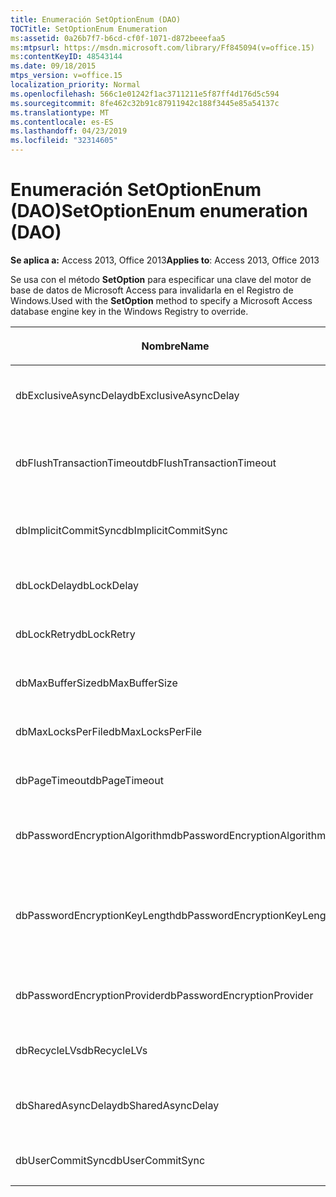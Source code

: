 ```yaml
---
title: Enumeración SetOptionEnum (DAO)
TOCTitle: SetOptionEnum Enumeration
ms:assetid: 0a26b7f7-b6cd-cf0f-1071-d872beeefaa5
ms:mtpsurl: https://msdn.microsoft.com/library/Ff845094(v=office.15)
ms:contentKeyID: 48543144
ms.date: 09/18/2015
mtps_version: v=office.15
localization_priority: Normal
ms.openlocfilehash: 566c1e01242f1ac3711211e5f87ff4d176d5c594
ms.sourcegitcommit: 8fe462c32b91c87911942c188f3445e85a54137c
ms.translationtype: MT
ms.contentlocale: es-ES
ms.lasthandoff: 04/23/2019
ms.locfileid: "32314605"
---
```

# <a name="setoptionenum-enumeration-dao"></a><span data-ttu-id="cd472-102">Enumeración SetOptionEnum (DAO)</span><span class="sxs-lookup"><span data-stu-id="cd472-102">SetOptionEnum enumeration (DAO)</span></span>


<span data-ttu-id="cd472-103">**Se aplica a:** Access 2013, Office 2013</span><span class="sxs-lookup"><span data-stu-id="cd472-103">**Applies to**: Access 2013, Office 2013</span></span>

<span data-ttu-id="cd472-104">Se usa con el método **SetOption** para especificar una clave del motor de base de datos de Microsoft Access para invalidarla en el Registro de Windows.</span><span class="sxs-lookup"><span data-stu-id="cd472-104">Used with the **SetOption** method to specify a Microsoft Access database engine key in the Windows Registry to override.</span></span>

<table>
<colgroup>
<col style="width: 33%" />
<col style="width: 33%" />
<col style="width: 33%" />
</colgroup>
<thead>
<tr class="header">
<th><p><span data-ttu-id="cd472-105">Nombre</span><span class="sxs-lookup"><span data-stu-id="cd472-105">Name</span></span></p></th>
<th><p><span data-ttu-id="cd472-106">Valor</span><span class="sxs-lookup"><span data-stu-id="cd472-106">Value</span></span></p></th>
<th><p><span data-ttu-id="cd472-107">Descripción</span><span class="sxs-lookup"><span data-stu-id="cd472-107">Description</span></span></p></th>
</tr>
</thead>
<tbody>
<tr class="odd">
<td><p><span data-ttu-id="cd472-108">dbExclusiveAsyncDelay</span><span class="sxs-lookup"><span data-stu-id="cd472-108">dbExclusiveAsyncDelay</span></span></p></td>
<td><p><span data-ttu-id="cd472-109">60</span><span class="sxs-lookup"><span data-stu-id="cd472-109">60</span></span></p></td>
<td><p><span data-ttu-id="cd472-110">Clave ExclusiveAsyncDelay.</span><span class="sxs-lookup"><span data-stu-id="cd472-110">The ExclusiveAsyncDelay key.</span></span></p></td>
</tr>
<tr class="even">
<td><p><span data-ttu-id="cd472-111">dbFlushTransactionTimeout</span><span class="sxs-lookup"><span data-stu-id="cd472-111">dbFlushTransactionTimeout</span></span></p></td>
<td><p><span data-ttu-id="cd472-112">66</span><span class="sxs-lookup"><span data-stu-id="cd472-112">66</span></span></p></td>
<td><p><span data-ttu-id="cd472-113">Clave FlushTransactionTimeout.</span><span class="sxs-lookup"><span data-stu-id="cd472-113">The FlushTransactionTimeout key.</span></span></p></td>
</tr>
<tr class="odd">
<td><p><span data-ttu-id="cd472-114">dbImplicitCommitSync</span><span class="sxs-lookup"><span data-stu-id="cd472-114">dbImplicitCommitSync</span></span></p></td>
<td><p><span data-ttu-id="cd472-115">59</span><span class="sxs-lookup"><span data-stu-id="cd472-115">59</span></span></p></td>
<td><p><span data-ttu-id="cd472-116">Clave ImplicitCommitSync.</span><span class="sxs-lookup"><span data-stu-id="cd472-116">The ImplicitCommitSync key.</span></span></p></td>
</tr>
<tr class="even">
<td><p><span data-ttu-id="cd472-117">dbLockDelay</span><span class="sxs-lookup"><span data-stu-id="cd472-117">dbLockDelay</span></span></p></td>
<td><p><span data-ttu-id="cd472-118">63</span><span class="sxs-lookup"><span data-stu-id="cd472-118">63</span></span></p></td>
<td><p><span data-ttu-id="cd472-119">Clave LockDelay.</span><span class="sxs-lookup"><span data-stu-id="cd472-119">The LockDelay key.</span></span></p></td>
</tr>
<tr class="odd">
<td><p><span data-ttu-id="cd472-120">dbLockRetry</span><span class="sxs-lookup"><span data-stu-id="cd472-120">dbLockRetry</span></span></p></td>
<td><p><span data-ttu-id="cd472-121">57</span><span class="sxs-lookup"><span data-stu-id="cd472-121">57</span></span></p></td>
<td><p><span data-ttu-id="cd472-122">Clave LockRetry.</span><span class="sxs-lookup"><span data-stu-id="cd472-122">The LockRetry key.</span></span></p></td>
</tr>
<tr class="even">
<td><p><span data-ttu-id="cd472-123">dbMaxBufferSize</span><span class="sxs-lookup"><span data-stu-id="cd472-123">dbMaxBufferSize</span></span></p></td>
<td><p><span data-ttu-id="cd472-124">8 </span><span class="sxs-lookup"><span data-stu-id="cd472-124">8</span></span></p></td>
<td><p><span data-ttu-id="cd472-125">Clave MaxBufferSize.</span><span class="sxs-lookup"><span data-stu-id="cd472-125">The MaxBufferSize key.</span></span></p></td>
</tr>
<tr class="odd">
<td><p><span data-ttu-id="cd472-126">dbMaxLocksPerFile</span><span class="sxs-lookup"><span data-stu-id="cd472-126">dbMaxLocksPerFile</span></span></p></td>
<td><p><span data-ttu-id="cd472-127">62</span><span class="sxs-lookup"><span data-stu-id="cd472-127">62</span></span></p></td>
<td><p><span data-ttu-id="cd472-128">Clave MaxLocksPerFile.</span><span class="sxs-lookup"><span data-stu-id="cd472-128">The MaxLocksPerFile key.</span></span></p></td>
</tr>
<tr class="even">
<td><p><span data-ttu-id="cd472-129">dbPageTimeout</span><span class="sxs-lookup"><span data-stu-id="cd472-129">dbPageTimeout</span></span></p></td>
<td><p><span data-ttu-id="cd472-130">6 </span><span class="sxs-lookup"><span data-stu-id="cd472-130">6</span></span></p></td>
<td><p><span data-ttu-id="cd472-131">Clave PageTimeout.</span><span class="sxs-lookup"><span data-stu-id="cd472-131">The PageTimeout key.</span></span></p></td>
</tr>
<tr class="odd">
<td><p><span data-ttu-id="cd472-132">dbPasswordEncryptionAlgorithm</span><span class="sxs-lookup"><span data-stu-id="cd472-132">dbPasswordEncryptionAlgorithm</span></span></p></td>
<td><p><span data-ttu-id="cd472-133">81</span><span class="sxs-lookup"><span data-stu-id="cd472-133">81</span></span></p></td>
<td><p><span data-ttu-id="cd472-134">Nombre del algoritmo de cifrado.</span><span class="sxs-lookup"><span data-stu-id="cd472-134">The name of the encryption algorithm.</span></span></p></td>
</tr>
<tr class="even">
<td><p><span data-ttu-id="cd472-135">dbPasswordEncryptionKeyLength</span><span class="sxs-lookup"><span data-stu-id="cd472-135">dbPasswordEncryptionKeyLength</span></span></p></td>
<td><p><span data-ttu-id="cd472-136">82</span><span class="sxs-lookup"><span data-stu-id="cd472-136">82</span></span></p></td>
<td><p><span data-ttu-id="cd472-p101">Longitud de la clave de cifrado. Debe ser múltiplo de 8, empezando en 40.</span><span class="sxs-lookup"><span data-stu-id="cd472-p101">The encryption key length. Must be a multiple of 8, starting at 40.</span></span></p></td>
</tr>
<tr class="odd">
<td><p><span data-ttu-id="cd472-139">dbPasswordEncryptionProvider</span><span class="sxs-lookup"><span data-stu-id="cd472-139">dbPasswordEncryptionProvider</span></span></p></td>
<td><p><span data-ttu-id="cd472-140">80</span><span class="sxs-lookup"><span data-stu-id="cd472-140">80</span></span></p></td>
<td><p><span data-ttu-id="cd472-141">Nombre del proveedor del cifrado.</span><span class="sxs-lookup"><span data-stu-id="cd472-141">The name of the encryption provider.</span></span></p></td>
</tr>
<tr class="even">
<td><p><span data-ttu-id="cd472-142">dbRecycleLVs</span><span class="sxs-lookup"><span data-stu-id="cd472-142">dbRecycleLVs</span></span></p></td>
<td><p><span data-ttu-id="cd472-143">65</span><span class="sxs-lookup"><span data-stu-id="cd472-143">65</span></span></p></td>
<td><p><span data-ttu-id="cd472-144">Clave RecycleLVs.</span><span class="sxs-lookup"><span data-stu-id="cd472-144">The RecycleLVs key.</span></span></p></td>
</tr>
<tr class="odd">
<td><p><span data-ttu-id="cd472-145">dbSharedAsyncDelay</span><span class="sxs-lookup"><span data-stu-id="cd472-145">dbSharedAsyncDelay</span></span></p></td>
<td><p><span data-ttu-id="cd472-146">61</span><span class="sxs-lookup"><span data-stu-id="cd472-146">61</span></span></p></td>
<td><p><span data-ttu-id="cd472-147">Clave SharedAsyncDelay.</span><span class="sxs-lookup"><span data-stu-id="cd472-147">The SharedAsyncDelay key.</span></span></p></td>
</tr>
<tr class="even">
<td><p><span data-ttu-id="cd472-148">dbUserCommitSync</span><span class="sxs-lookup"><span data-stu-id="cd472-148">dbUserCommitSync</span></span></p></td>
<td><p><span data-ttu-id="cd472-149">58</span><span class="sxs-lookup"><span data-stu-id="cd472-149">58</span></span></p></td>
<td><p><span data-ttu-id="cd472-150">Clave UserCommitSync.</span><span class="sxs-lookup"><span data-stu-id="cd472-150">The UserCommitSync key.</span></span></p></td>
</tr>
</tbody>
</table>

